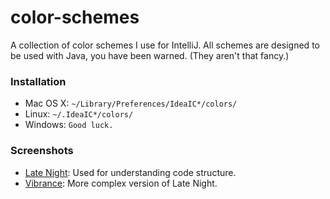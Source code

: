# color-schemes
A collection of color schemes I use for IntelliJ. All schemes are designed to be used with Java, you have been warned. (They aren't that fancy.)

### Installation
* Mac OS X: ```~/Library/Preferences/IdeaIC*/colors/```
* Linux: ```~/.IdeaIC*/colors/```
* Windows: ```Good luck.```

### Screenshots
* [Late Night](http://i.imgur.com/0hcngHk.png): Used for understanding code structure.
* [Vibrance](http://i.imgur.com/TyagtE1.png): More complex version of Late Night.
